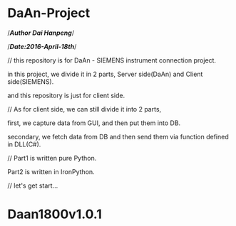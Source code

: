 # DaAn-Project

/*****Author Dai Hanpeng*****/

/*****Date:2016-April-18th*****/


//
this repository is for DaAn - SIEMENS instrument connection project.

in this project, we divide it in 2 parts, Server side(DaAn) and Client side(SIEMENS).

and this repository is just for client side.


//
As for client side, we can still divide it into 2 parts,

first, we capture data from GUI, and then put them into DB.

secondary, we fetch data from DB and then send them via function defined in DLL(C#).


//
Part1 is written pure Python.

Part2 is written in IronPython.


//
let's get start...
# Daan1800v1.0.1
